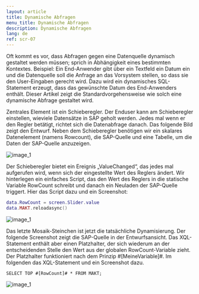 ```yaml
---
layout: article
title: Dynamische Abfragen
menu_title: Dynamische Abfragen
description: Dynamische Abfragen
lang: de
ref: scr-07
---
```

Oft kommt es vor, dass Abfragen gegen eine Datenquelle dynamisch gestaltet werden müssen; sprich in Abhängigkeit eines bestimmten Kontextes. Beispiel: Ein End-Anwender gibt über ein Textfeld ein Datum ein und die Datenquelle soll die Anfrage an das Vorsystem stellen, so dass sie den User-Eingaben gerecht wird. Dazu wird ein dynamisches SQL-Statement erzeugt, dass das gewünschte Datum des End-Anwenders enthält. Dieser Artikel zeigt die Standardvorgehensweise wie solch eine dynamische Abfrage gestaltet wird.

Zentrales Element ist ein Schieberegler. Der Enduser kann am Schieberegler einstellen, wieviele Datensätze in SAP geholt werden. Jedes mal wenn er den Regler betätigt, richtet sich die Datenabfrage danach. Das folgende Bild zeigt den Entwurf. Neben dem Schieberegler benötigen wir ein skalares Datenelement (namens Rowcount), die SAP-Quelle und eine Tabelle, um die Daten der SAP-Quelle anzuzeigen.



![image_1](/assets/images/scripting/queries/misc_dynamische_Abfrage_01.png)

Der Schieberegler bietet ein Ereignis „ValueChanged“, das jedes mal aufgerufen wird, wenn sich der eingestellte Wert des Reglers ändert. Wir hinterlegen ein einfaches Script, das den Wert des Reglers in die statische Variable RowCount schreibt und danach ein Neuladen der SAP-Quelle triggert. Hier das Script dazu und ein Screenshot:

```lua
data.RowCount = screen.Slider.value
data.MAKT.reloadasync()
```

![image_1](/assets/images/scripting/queries/misc_dynamische_Abfrage_02.png)

Das letzte Mosaik-Steinchen ist jetzt die tatsächliche Dynamisierung. Der folgende Screenshot zeigt die SAP-Quelle in der Entwurfsansicht. Das XQL-Statement enthält aber einen Platzhalter, der sich wiederum an der entscheidenden Stelle den Wert aus der globalen RowCount-Variable zieht. Der Platzhalter funktioniert nach dem Prinzip #[MeineVariable]#. Im folgenden das XQL-Statement und ein Screenshot dazu.

`SELECT TOP #[RowCount]# * FROM MAKT;`

![image_1](/assets/images/scripting/queries/misc_dynamische_Abfrage_03.png)
